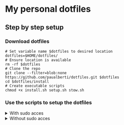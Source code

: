 # My personal dotfiles

## Step by step setup

### Download dotfiles

```
# Set variable name $dotfiles to desired location
dotfiles=$HOME/dotfiles/
# Ensure location is available
rm -rf $dotfiles
# Clone the repo
git clone --filter=blob:none https://github.com/paualberti/dotfiles.git $dotfiles
cd $dotfiles/install
# Create executable scripts
chmod +x install.sh setup.sh stow.sh
```

### Use the scripts to setup the dotfiles

<details><summary>With sudo acces</summary>

```
# Install packages: ghostty, lazygit, fzf, ...
./install.sh
# Setup neovim and a nerdfont
./setup.sh
# Symlink configuration files
cd ..
stow config
```

</details>

<details><summary>Without sudo acces</summary>

```
# Setup neovim and a nerdfont
./setup.sh
# Symlink configuration files
cd ..
./stow.sh config
```

</details>
